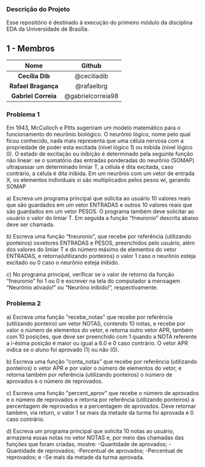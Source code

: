 ### Descrição do Projeto

Esse repositório é destinado à execução do primeiro módulo da disciplina EDA da Universidade de Brasília.

## 1 - Membros

|Nome|Github |
|:--:|:--:|
|**Cecília Dib**|@ceciliadib|
|**Rafael Bragança**|@rafaelbrg|
|**Gabriel Correia**|@gabrielcorreia98|


### Problema 1

Em 1943, McCulloch e Pitts sugeriram um modelo matemático para o funcionamento do neurônio biológico. O neurônio lógico, nome pelo qual
ficou conhecido, nada mais representa que uma célula nervosa com a propriedade de poder esta excitada (nível lógico 1) ou inibida (nível lógico 0). O estado de excitação ou inibição é determinado pela seguinte função não linear: se o somatório das entradas ponderadas do neurônio (SOMAP) ultrapassar  um  determinado  limiar  T, a  célula  é  dita  excitada,  caso contrário, a  célula é  dita  inibida.  Em  um  neurônio com  um  vetor  de entrada X, os elementos individuais xi são multiplicados pelos pesos wi,
gerando SOMAP

a)
Escreva um programa principal que solicita ao usuário 10 valores reais  que  são  guardados  em  um  vetor  ENTRADAS  e  outros  10 valores reais que são guardados em um vetor PESOS. O programa também deve solicitar ao usuário o valor do limiar T. Em seguida a função “fneuronio” descrita abaixo deve ser chamada.

b)
Escreva  uma  função “fneuronio”, que  recebe  por  referência (utilizando ponteiros) osvetores ENTRADAS e PESOS, preenchidos pelo usuário, além dos valores do limiar T e do número máximo de elementos do vetor ENTRADAS, e retorna(utilizando ponteiros) o valor 1 caso o neurônio esteja excitado ou 0 caso o neurônio esteja inibido.

c)
No programa principal, verificar se o valor de retorno da função “fneuronio” foi  1  ou  0  e  escrever  na  tela  do  computador  a mensagem “Neurônio   ativado!” ou “Neurôno   inibido!”, respectivamente.

### Problema 2

a)
Escreva uma função "recebe_notas" que recebe por referência (utilizando ponteiro) um vetor NOTAS, contendo 10 notas, e recebe por valor o número de elementos do vetor, e retorna  outro vetor APR, também com 10 posições, que deve ser preenchido com 1 quando a NOTA referente a i-ésima posição é maior ou igual a 6.0 e 0 caso contrário. O vetor APR indica se o aluno foi aprovado (1) ou não (0).

b)
Escreva uma função "conta_notas" que recebe por referência (utilizando ponteiros) o vetor APR e por valor o número de elementos do vetor, e retorna também por referência (utilizando ponteiros) o número de aprovados e o número de reprovados.

c)
Escreva uma função "percent_aprov" que recebe o número de aprovados e o número de reprovados e retorna por referência (utilizando ponteiros) a percentagem de reprovados e a percentagem de aprovados. Deve retornar também, via return, o
valor 1 se mais da metade da turma foi aprovada e 0 caso contrário.

d)
Escreva um programa principal que solicita 10 notas ao usuário, armazena essas notas no vetor NOTAS e, por meio das chamadas das funções que foram criadas, mostre:
-Quantidade de aprovados;
-Quantidade de reprovados;
-Percentual de aprovados;
-Percentual de reprovados; e
-Se mais da metade da turma aprovada.
